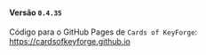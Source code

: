 #### Versão `0.4.35`

Código para o GitHub Pages de `Cards of KeyForge`: https://cardsofkeyforge.github.io
